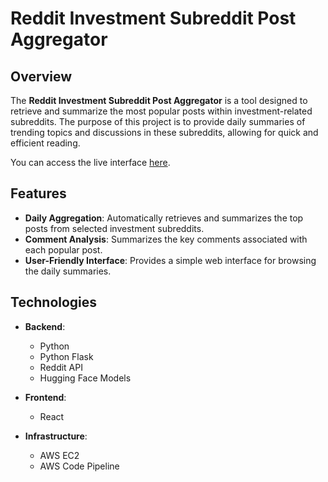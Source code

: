 # Reddit Investment Subreddit Post Aggregator

## Overview

The **Reddit Investment Subreddit Post Aggregator** is a tool designed to retrieve and summarize the most popular posts within investment-related subreddits. The purpose of this project is to provide daily summaries of trending topics and discussions in these subreddits, allowing for quick and efficient reading.

You can access the live interface [here](https://www.edchiu.io).

## Features

- **Daily Aggregation**: Automatically retrieves and summarizes the top posts from selected investment subreddits.
- **Comment Analysis**: Summarizes the key comments associated with each popular post.
- **User-Friendly Interface**: Provides a simple web interface for browsing the daily summaries.

## Technologies

- **Backend**:
  - Python
  - Python Flask
  - Reddit API
  - Hugging Face Models
  
- **Frontend**:
  - React

- **Infrastructure**:
  - AWS EC2
  - AWS Code Pipeline
